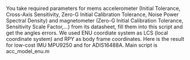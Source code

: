 
You take required parameters for mems accelerometer (Initial Tolerance, Cross-Axis Sensitivity, Zero-G Initial Calibration Tolerance, Noise Power Spectral Density) and magnetometer (Zero-G Initial Calibration Tolerance, Sensitivity Scale Factor,...) from its datasheet, fill them into this script and get the angles errors.
We used ENU coordiate system as LCS (local coordinate system) and RPY as body frame coordinates.
Here is the result for low-cost IMU MPU9250 and for ADIS16488A. Main script is acc_model_enu.m 
